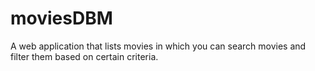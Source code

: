 # moviesDBM
A web application that lists movies in which you can search movies and filter them based on certain criteria.
